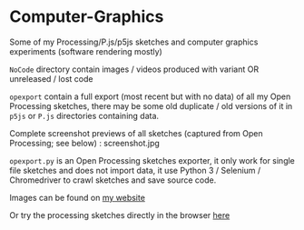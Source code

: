 # Computer-Graphics
Some of my Processing/P.js/p5js sketches and computer graphics experiments (software rendering mostly)

`NoCode` directory contain images / videos produced with variant OR unreleased / lost code

`opexport` contain a full export (most recent but with no data) of all my Open Processing sketches, there may be some old duplicate / old versions of it in `p5js` or `P.js` directories containing data.

Complete screenshot previews of all sketches (captured from Open Processing; see below) : screenshot.jpg

`opexport.py` is an Open Processing sketches exporter, it only work for single file sketches and does not import data, it use Python 3 / Selenium / Chromedriver to crawl sketches and save source code.

Images can be found on [my website](https://www.onirom.fr)

Or try the processing sketches directly in the browser [here](https://www.openprocessing.org/user/130883#sketches)
